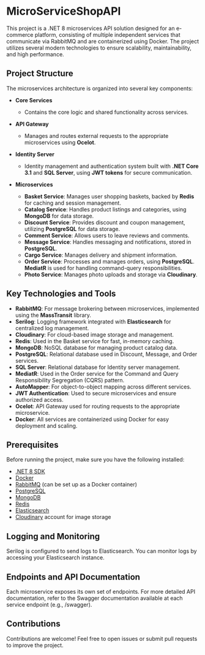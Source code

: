 # MicroServiceShopAPI

This project is a .NET 8 microservices API solution designed for an e-commerce platform, consisting of multiple independent services that communicate via RabbitMQ and are containerized using Docker. The project utilizes several modern technologies to ensure scalability, maintainability, and high performance.

## Project Structure

The microservices architecture is organized into several key components:

- **Core Services**
  - Contains the core logic and shared functionality across services.
  
- **API Gateway**
  - Manages and routes external requests to the appropriate microservices using **Ocelot**.

- **Identity Server**
  - Identity management and authentication system built with **.NET Core 3.1** and **SQL Server**, using **JWT tokens** for secure communication.

- **Microservices**
  - **Basket Service**: Manages user shopping baskets, backed by **Redis** for caching and session management.
  - **Catalog Service**: Handles product listings and categories, using **MongoDB** for data storage.
  - **Discount Service**: Provides discount and coupon management, utilizing **PostgreSQL** for data storage.
  - **Comment Service**: Allows users to leave reviews and comments.
  - **Message Service**: Handles messaging and notifications, stored in **PostgreSQL**.
  - **Cargo Service**: Manages delivery and shipment information.
  - **Order Service**: Processes and manages orders, using **PostgreSQL**. **MediatR** is used for handling command-query responsibilities.
  - **Photo Service**: Manages photo uploads and storage via **Cloudinary**.

## Key Technologies and Tools

- **RabbitMQ**: For message brokering between microservices, implemented using the **MassTransit** library.
- **Serilog**: Logging framework integrated with **Elasticsearch** for centralized log management.
- **Cloudinary**: For cloud-based image storage and management.
- **Redis**: Used in the Basket service for fast, in-memory caching.
- **MongoDB**: NoSQL database for managing product catalog data.
- **PostgreSQL**: Relational database used in Discount, Message, and Order services.
- **SQL Server**: Relational database for Identity server management.
- **MediatR**: Used in the Order service for the Command and Query Responsibility Segregation (CQRS) pattern.
- **AutoMapper**: For object-to-object mapping across different services.
- **JWT Authentication**: Used to secure microservices and ensure authorized access.
- **Ocelot**: API Gateway used for routing requests to the appropriate microservice.
- **Docker**: All services are containerized using Docker for easy deployment and scaling.

## Prerequisites

Before running the project, make sure you have the following installed:

- [.NET 8 SDK](https://dotnet.microsoft.com/download/dotnet/8.0)
- [Docker](https://www.docker.com/get-started)
- [RabbitMQ](https://www.rabbitmq.com/) (can be set up as a Docker container)
- [PostgreSQL](https://www.postgresql.org/download/)
- [MongoDB](https://www.mongodb.com/try/download/community)
- [Redis](https://redis.io/download)
- [Elasticsearch](https://www.elastic.co/downloads/elasticsearch)
- [Cloudinary](https://cloudinary.com/) account for image storage

## Logging and Monitoring
Serilog is configured to send logs to Elasticsearch. You can monitor logs by accessing your Elasticsearch instance.

## Endpoints and API Documentation
Each microservice exposes its own set of endpoints. For more detailed API documentation, refer to the Swagger documentation available at each service endpoint (e.g., /swagger).

## Contributions
Contributions are welcome! Feel free to open issues or submit pull requests to improve the project.

